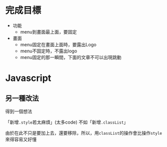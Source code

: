 # 完成目標


- 功能
  - menu到畫面最上面，要固定
- 畫面
  - menu固定在畫面上面時，要露出Logo
  - menu不固定時，不露出logo
  - menu固定的那一瞬間，下面的文章不可以出現跳動

# Javascript

## 另一種改法

得到一個想法

「新增`.style`若太麻煩」(太多code)
不如「新增`.classList`」

由於在此不只是要加上去，還要移除，所以，用`classList`的操作會比操作`style`來得容易又好懂
